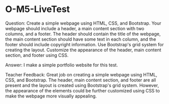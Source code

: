 # O-M5-LiveTest

Question: Create a simple webpage using HTML, CSS, and Bootstrap. Your webpage should include a header, a main content section with two columns, and a footer. The header should contain the title of the webpage, the main content section should have some text in each column, and the footer should include copyright information. Use Bootstrap's grid system for creating the layout. Customize the appearance of the header, main content section, and footer using CSS.

Answer: I make a simple portfolio website for this test. 

Teacher Feedback: Great job on creating a simple webpage using HTML, CSS, and Bootstrap. The header, main content section, and footer are all present and the layout is created using Bootstrap's grid system. However, the appearance of the elements could be further customized using CSS to make the webpage more visually appealing.
